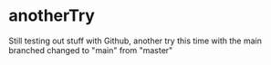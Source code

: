 # anotherTry
Still testing out stuff with Github, another try this time with the main branched changed to "main" from "master"
